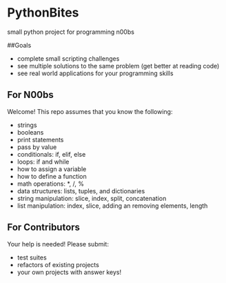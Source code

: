 # PythonBites
small python project for programming n00bs

##Goals
* complete small scripting challenges
* see multiple solutions to the same problem (get better at reading code)
* see real world applications for your programming skills

## For N00bs
Welcome! This repo assumes that you know the following:
* strings
* booleans
* print statements
* pass by value
* conditionals: if, elif, else
* loops: if and while
* how to assign a variable
* how to define a function
* math operations: *, /, %
* data structures: lists, tuples, and dictionaries
* string manipulation: slice, index, split, concatenation
* list manipulation: index, slice, adding an removing elements, length

## For Contributors
Your help is needed! Please submit:
* test suites
* refactors of existing projects
* your own projects with answer keys!
